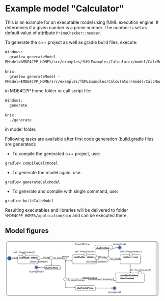 # Example model "Calculator"

This is an example for an executable model using fUML execution engine. It determines if a given number is a prime number. The number is set as default value of attribute `PrimeChecker::number`.

To generate the c++ project as well as gradle build files, execute:
```
Windows:
  gradlew generateModel -PModel=%MDE4CPP_HOME%/src/examples/fUMLExamples/Calculator/model/CalcModel.uml

Unix:
  gradlew generateModel -PModel=$MDE4CPP_HOME/src/examples/fUMLExamples/Calculator/model/CalcModel.uml
```
in MDE4CPP home folder or call script file:
```
Windows:
  generate

Unix:
  ./generate
```
in model folder.

Following tasks are available after first code generation (build.gradle files are generated):
 * To compile the generated c++ project, use:
```
gradlew compileCalcModel
```
 * To generate the model again, use:
```
gradlew generateCalcModel
```
 * To generate and compile with single command, use:
```
gradlew buildCalcModel
```

Resulting executables and libraries will be delivered to folder `%MDE4CPP_HOME%/application/bin` and can be executed there.

## Model figures

![Activity diagramm of prime checker calc model to determine if a given number is prime.](diagram.png)
